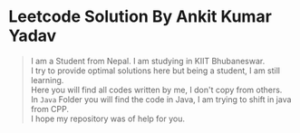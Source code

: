 # Leetcode Solution By Ankit Kumar Yadav #
> I am a Student from Nepal. I am studying in KIIT Bhubaneswar.<br>
> I try to provide optimal solutions here but being a student, I am still learning.<br>
> Here you will find all codes written by me, I don't copy from others.<br>
> In `Java` Folder you will find the code in Java, I am trying to shift in java from CPP.<br>
> I hope my repository was of help for you.
